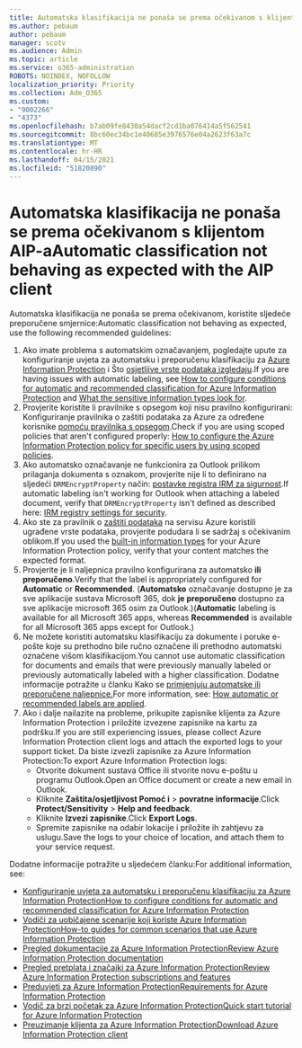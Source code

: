 ```yaml
---
title: Automatska klasifikacija ne ponaša se prema očekivanom s klijentom AIP-a
ms.author: pebaum
author: pebaum
manager: scotv
ms.audience: Admin
ms.topic: article
ms.service: o365-administration
ROBOTS: NOINDEX, NOFOLLOW
localization_priority: Priority
ms.collection: Adm_O365
ms.custom:
- "9002266"
- "4373"
ms.openlocfilehash: b7ab09fe8430a54dacf2cd1ba076414a5f562541
ms.sourcegitcommit: 8bc60ec34bc1e40685e3976576e04a2623f63a7c
ms.translationtype: MT
ms.contentlocale: hr-HR
ms.lasthandoff: 04/15/2021
ms.locfileid: "51820890"
---
```

# <a name="automatic-classification-not-behaving-as-expected-with-the-aip-client"></a><span data-ttu-id="c905e-102">Automatska klasifikacija ne ponaša se prema očekivanom s klijentom AIP-a</span><span class="sxs-lookup"><span data-stu-id="c905e-102">Automatic classification not behaving as expected with the AIP client</span></span>

<span data-ttu-id="c905e-103">Automatska klasifikacija ne ponaša se prema očekivanom, koristite sljedeće preporučene smjernice:</span><span class="sxs-lookup"><span data-stu-id="c905e-103">Automatic classification not behaving as expected, use the following recommended guidelines:</span></span>

1. <span data-ttu-id="c905e-104">Ako imate problema s automatskim označavanjem, pogledajte upute za konfiguriranje uvjeta za automatsku i preporučenu klasifikaciju za [Azure Information Protection](https://docs.microsoft.com/azure/information-protection/configure-policy-classification) i Što [osjetljive vrste podataka izgledaju](https://docs.microsoft.com/microsoft-365/compliance/sensitive-information-type-entity-definitions).</span><span class="sxs-lookup"><span data-stu-id="c905e-104">If you are having issues with automatic labeling, see [How to configure conditions for automatic and recommended classification for Azure Information Protection](https://docs.microsoft.com/azure/information-protection/configure-policy-classification) and [What the sensitive information types look for](https://docs.microsoft.com/microsoft-365/compliance/sensitive-information-type-entity-definitions).</span></span>
2. <span data-ttu-id="c905e-105">Provjerite koristite li pravilnike s opsegom koji nisu pravilno konfigurirani: Konfiguriranje pravilnika o zaštiti podataka za Azure za određene korisnike [pomoću pravilnika s opsegom](https://docs.microsoft.com/azure/information-protection/configure-policy-scope).</span><span class="sxs-lookup"><span data-stu-id="c905e-105">Check if you are using scoped policies that aren't configured properly: [How to configure the Azure Information Protection policy for specific users by using scoped policies](https://docs.microsoft.com/azure/information-protection/configure-policy-scope).</span></span>
3. <span data-ttu-id="c905e-106">Ako automatsko označavanje ne funkcionira za Outlook prilikom prilaganja dokumenta s oznakom, provjerite nije li to definirano na sljedeći `DRMEncryptProperty` način: [postavke registra IRM za sigurnost](https://docs.microsoft.com/deployoffice/security/protect-sensitive-messages-and-documents-by-using-irm-in-office#office-2016-irm-registry-key-options).</span><span class="sxs-lookup"><span data-stu-id="c905e-106">If automatic labeling isn't working for Outlook when attaching a labeled document, verify that `DRMEncryptProperty` isn't defined as described here: [IRM registry settings for security](https://docs.microsoft.com/deployoffice/security/protect-sensitive-messages-and-documents-by-using-irm-in-office#office-2016-irm-registry-key-options).</span></span>
4. <span data-ttu-id="c905e-107">Ako ste za pravilnik o [zaštiti podataka](https://support.office.com/article/What-the-sensitive-information-types-look-for-fd505979-76be-4d9f-b459-abef3fc9e86b) na servisu Azure koristili ugrađene vrste podataka, provjerite podudara li se sadržaj s očekivanim oblikom.</span><span class="sxs-lookup"><span data-stu-id="c905e-107">If you used the [built-in information types](https://support.office.com/article/What-the-sensitive-information-types-look-for-fd505979-76be-4d9f-b459-abef3fc9e86b) for your Azure Information Protection policy, verify that your content matches the expected format.</span></span>
5. <span data-ttu-id="c905e-108">Provjerite je li naljepnica pravilno konfigurirana za automatsko **ili** **preporučeno**.</span><span class="sxs-lookup"><span data-stu-id="c905e-108">Verify that the label is appropriately configured for **Automatic** or **Recommended**.</span></span> <span data-ttu-id="c905e-109">(**Automatsko** označavanje dostupno je za sve aplikacije sustava Microsoft 365, dok **je preporučeno** dostupno za sve aplikacije microsoft 365 osim za Outlook.)</span><span class="sxs-lookup"><span data-stu-id="c905e-109">(**Automatic** labeling is available for all Microsoft 365 apps, whereas **Recommended** is available for all Microsoft 365 apps except for Outlook.)</span></span>
6. <span data-ttu-id="c905e-110">Ne možete koristiti automatsku klasifikaciju za dokumente i poruke e-pošte koje su prethodno bile ručno označene ili prethodno automatski označene višom klasifikacijom.</span><span class="sxs-lookup"><span data-stu-id="c905e-110">You cannot use automatic classification for documents and emails that were previously manually labeled or previously automatically labeled with a higher classification.</span></span>  <span data-ttu-id="c905e-111">Dodatne informacije potražite u članku Kako se [primjenjuju automatske ili preporučene naljepnice.](https://docs.microsoft.com/azure/information-protection/configure-policy-classification#how-automatic-or-recommended-labels-are-applied)</span><span class="sxs-lookup"><span data-stu-id="c905e-111">For more information, see: [How automatic or recommended labels are applied](https://docs.microsoft.com/azure/information-protection/configure-policy-classification#how-automatic-or-recommended-labels-are-applied).</span></span>
7. <span data-ttu-id="c905e-112">Ako i dalje nailazite na probleme, prikupite zapisnike klijenta za Azure Information Protection i priložite izvezene zapisnike na kartu za podršku.</span><span class="sxs-lookup"><span data-stu-id="c905e-112">If you are still experiencing issues, please collect Azure Information Protection client logs and attach the exported logs to your support ticket.</span></span> <span data-ttu-id="c905e-113">Da biste izvezli zapisnike za Azure Information Protection:</span><span class="sxs-lookup"><span data-stu-id="c905e-113">To export Azure Information Protection logs:</span></span>
    - <span data-ttu-id="c905e-114">Otvorite dokument sustava Office ili stvorite novu e-poštu u programu Outlook.</span><span class="sxs-lookup"><span data-stu-id="c905e-114">Open an Office document or create a new email in Outlook.</span></span>
    - <span data-ttu-id="c905e-115">Kliknite **Zaštita/osjetljivost Pomoć i**  >  **povratne informacije**.</span><span class="sxs-lookup"><span data-stu-id="c905e-115">Click **Protect/Sensitivity** > **Help and feedback**.</span></span>
    - <span data-ttu-id="c905e-116">Kliknite **Izvezi zapisnike**.</span><span class="sxs-lookup"><span data-stu-id="c905e-116">Click **Export Logs**.</span></span>
    - <span data-ttu-id="c905e-117">Spremite zapisnike na odabir lokacije i priložite ih zahtjevu za uslugu.</span><span class="sxs-lookup"><span data-stu-id="c905e-117">Save the logs to your choice of location, and attach them to your service request.</span></span>

<span data-ttu-id="c905e-118">Dodatne informacije potražite u sljedećem članku:</span><span class="sxs-lookup"><span data-stu-id="c905e-118">For additional information, see:</span></span>

- [<span data-ttu-id="c905e-119">Konfiguriranje uvjeta za automatsku i preporučenu klasifikaciju za Azure Information Protection</span><span class="sxs-lookup"><span data-stu-id="c905e-119">How to configure conditions for automatic and recommended classification for Azure Information Protection</span></span>](https://docs.microsoft.com/azure/information-protection/configure-policy-classification)
- [<span data-ttu-id="c905e-120">Vodiči za uobičajene scenarije koji koriste Azure Information Protection</span><span class="sxs-lookup"><span data-stu-id="c905e-120">How-to guides for common scenarios that use Azure Information Protection</span></span>](https://docs.microsoft.com/azure/information-protection/how-to-guides)
- [<span data-ttu-id="c905e-121">Pregled dokumentacije za Azure Information Protection</span><span class="sxs-lookup"><span data-stu-id="c905e-121">Review Azure Information Protection documentation</span></span>](https://docs.microsoft.com/azure/information-protection/what-is-information-protection)
- [<span data-ttu-id="c905e-122">Pregled pretplata i značajki za Azure Information Protection</span><span class="sxs-lookup"><span data-stu-id="c905e-122">Review Azure Information Protection subscriptions and features</span></span>](https://azure.microsoft.com/pricing/details/information-protection)
- [<span data-ttu-id="c905e-123">Preduvjeti za Azure Information Protection</span><span class="sxs-lookup"><span data-stu-id="c905e-123">Requirements for Azure Information Protection</span></span>](https://docs.microsoft.com/azure/information-protection/get-started/requirements)
- [<span data-ttu-id="c905e-124">Vodič za brzi početak za Azure Information Protection</span><span class="sxs-lookup"><span data-stu-id="c905e-124">Quick start tutorial for Azure Information Protection</span></span>](https://docs.microsoft.com/azure/information-protection/get-started/infoprotect-quick-start-tutorial)
- [<span data-ttu-id="c905e-125">Preuzimanje klijenta za Azure Information Protection</span><span class="sxs-lookup"><span data-stu-id="c905e-125">Download Azure Information Protection client</span></span>](https://www.microsoft.com/download/details.aspx?id=53018)
